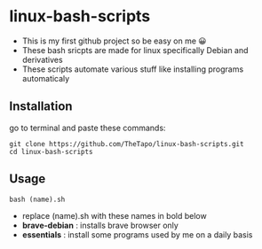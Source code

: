 # linux-bash-scripts
- This is my first github project so be easy on me :grinning:
- These bash sricpts are made for linux specifically Debian and derivatives
- These scripts automate various stuff like installing programs automaticaly 

## Installation 

go to terminal and paste these commands:
```
git clone https://github.com/TheTapo/linux-bash-scripts.git
cd linux-bash-scripts
```
## Usage
```
bash (name).sh
```
- replace (name).sh with these names in bold below
- **brave-debian** : installs brave browser only
- **essentials**   : install some programs used by me on a daily basis


